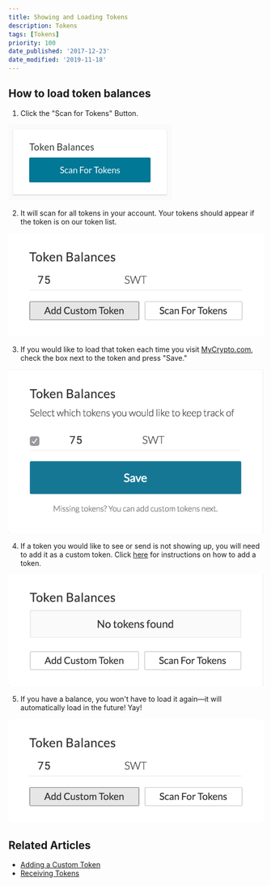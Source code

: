 ```yaml
---
title: Showing and Loading Tokens
description: Tokens
tags: [Tokens]
priority: 100
date_published: '2017-12-23'
date_modified: '2019-11-18'
---
```


## How to load token balances

1. Click the "Scan for Tokens" Button. 

![Scan for tokens](../../assets/how-to/tokens/showing-and-loading-tokens/scan-for-tokens.png)

2. It will scan for all tokens in your account. Your tokens should appear if the token is on our token list.

![Token balance](../../assets/how-to/tokens/showing-and-loading-tokens/token-balance.png)

3. If you would like to load that token each time you visit [MyCrypto.com](https://beta.mycrypto.com/account), check the box next to the token and press "Save."

![Save button](../../assets/how-to/tokens/showing-and-loading-tokens/save-button.png)

4. If a token you would like to see or send is not showing up, you will need to add it as a custom token. Click [here](/troubleshooting/tokens/adding-new-token-and-sending-custom-tokens) for instructions on how to add a token.

![No tokens found](../../assets/how-to/tokens/showing-and-loading-tokens/no-tokens-found.png)

5. If you have a balance, you won't have to load it again—it will automatically load in the future! Yay!

![Token balance](../../assets/how-to/tokens/showing-and-loading-tokens/token-balance.png)

## Related Articles

* [Adding a Custom Token](/troubleshooting/tokens/adding-new-token-and-sending-custom-tokens)
* [Receiving Tokens](/how-to/tokens/how-to-receive-tokens)
